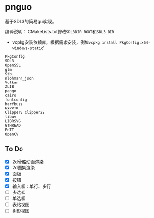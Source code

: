 ﻿# pnguo
基于SDL3的简易gui实现。

编译说明：
CMakeLists.txt修改`SDL3DIR_ROOT`和`SDL3_DIR`

- vcpkg安装依赖库，根据需求安装，例如`vcpkg install PkgConfig:x64-windows-static`\
```
PkgConfig
SDL3
OpenSSL
glm
Stb
nlohmann_json
Vulkan
ZLIB
pango
cairo
fontconfig
harfbuzz
EXPRTK
Clipper2 Clipper2Z
libuv
LIBRSVG
GTHREAD
EnTT
OpenCV
```

## To Do 

- [x] 2d骨骼动画渲染
- [x] 2d图集渲染
- [x] 面板
- [x] 按钮
- [x] 输入框：单行、多行
- [ ] 多选框
- [ ] 单选框
- [ ] 表格视图
- [ ] 树形视图